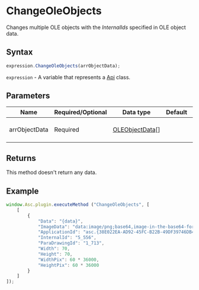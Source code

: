 # ChangeOleObjects

Changes multiple OLE objects with the *InternalIds* specified in OLE object data.

## Syntax

```javascript
expression.ChangeOleObjects(arrObjectData);
```

`expression` - A variable that represents a [Api](../Api.md) class.

## Parameters

| **Name** | **Required/Optional** | **Data type** | **Default** | **Description** |
| ------------- | ------------- | ------------- | ------------- | ------------- |
| arrObjectData | Required | [OLEObjectData](../../Enumeration/OLEObjectData.md)[] |  | An array of OLE object data. |

## Returns

This method doesn't return any data.

## Example

```javascript
window.Asc.plugin.executeMethod ("ChangeOleObjects", [
    [
        {
            "Data": "{data}",
            "ImageData": "data:image/png;base64,image-in-the-base64-format",
            "ApplicationId": "asc.{38E022EA-AD92-45FC-B22B-49DF39746DB4}",
            "InternalId": "5_556",
            "ParaDrawingId": "1_713",
            "Width": 70,
            "Height": 70,
            "WidthPix": 60 * 36000,
            "HeightPix": 60 * 36000
        }
    ]
]);
```
